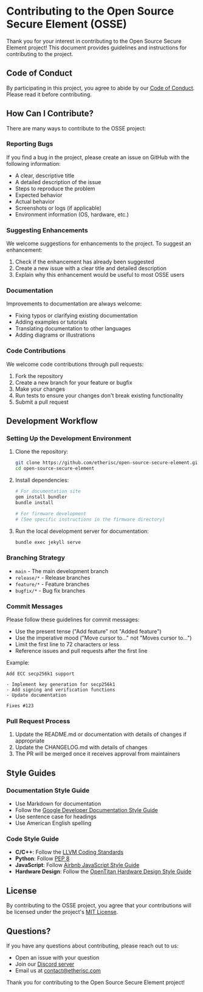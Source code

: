 # Contributing to the Open Source Secure Element (OSSE)

Thank you for your interest in contributing to the Open Source Secure Element project! This document provides guidelines and instructions for contributing to the project.

## Code of Conduct

By participating in this project, you agree to abide by our [Code of Conduct](CODE_OF_CONDUCT.md). Please read it before contributing.

## How Can I Contribute?

There are many ways to contribute to the OSSE project:

### Reporting Bugs

If you find a bug in the project, please create an issue on GitHub with the following information:

- A clear, descriptive title
- A detailed description of the issue
- Steps to reproduce the problem
- Expected behavior
- Actual behavior
- Screenshots or logs (if applicable)
- Environment information (OS, hardware, etc.)

### Suggesting Enhancements

We welcome suggestions for enhancements to the project. To suggest an enhancement:

1. Check if the enhancement has already been suggested
2. Create a new issue with a clear title and detailed description
3. Explain why this enhancement would be useful to most OSSE users

### Documentation

Improvements to documentation are always welcome:

- Fixing typos or clarifying existing documentation
- Adding examples or tutorials
- Translating documentation to other languages
- Adding diagrams or illustrations

### Code Contributions

We welcome code contributions through pull requests:

1. Fork the repository
2. Create a new branch for your feature or bugfix
3. Make your changes
4. Run tests to ensure your changes don't break existing functionality
5. Submit a pull request

## Development Workflow

### Setting Up the Development Environment

1. Clone the repository:
   ```bash
   git clone https://github.com/etherisc/open-source-secure-element.git
   cd open-source-secure-element
   ```

2. Install dependencies:
   ```bash
   # For documentation site
   gem install bundler
   bundle install
   
   # For firmware development
   # (See specific instructions in the firmware directory)
   ```

3. Run the local development server for documentation:
   ```bash
   bundle exec jekyll serve
   ```

### Branching Strategy

- `main` - The main development branch
- `release/*` - Release branches
- `feature/*` - Feature branches
- `bugfix/*` - Bug fix branches

### Commit Messages

Please follow these guidelines for commit messages:

- Use the present tense ("Add feature" not "Added feature")
- Use the imperative mood ("Move cursor to..." not "Moves cursor to...")
- Limit the first line to 72 characters or less
- Reference issues and pull requests after the first line

Example:
```
Add ECC secp256k1 support

- Implement key generation for secp256k1
- Add signing and verification functions
- Update documentation

Fixes #123
```

### Pull Request Process

1. Update the README.md or documentation with details of changes if appropriate
2. Update the CHANGELOG.md with details of changes
3. The PR will be merged once it receives approval from maintainers

## Style Guides

### Documentation Style Guide

- Use Markdown for documentation
- Follow the [Google Developer Documentation Style Guide](https://developers.google.com/style)
- Use sentence case for headings
- Use American English spelling

### Code Style Guide

- **C/C++**: Follow the [LLVM Coding Standards](https://llvm.org/docs/CodingStandards.html)
- **Python**: Follow [PEP 8](https://www.python.org/dev/peps/pep-0008/)
- **JavaScript**: Follow [Airbnb JavaScript Style Guide](https://github.com/airbnb/javascript)
- **Hardware Design**: Follow the [OpenTitan Hardware Design Style Guide](https://docs.opentitan.org/doc/contributing/hw_design/)

## License

By contributing to the OSSE project, you agree that your contributions will be licensed under the project's [MIT License](LICENSE).

## Questions?

If you have any questions about contributing, please reach out to us:

- Open an issue with your question
- Join our [Discord server](https://discord.gg/osse)
- Email us at [contact@etherisc.com](mailto:contact@etherisc.com)

Thank you for contributing to the Open Source Secure Element project! 